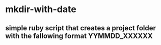 # mkdir-with-date
## simple ruby script that creates a project folder with the fallowing format YYMMDD_XXXXXX

